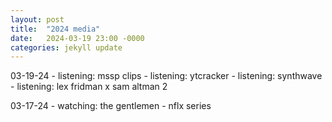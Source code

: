 ```yaml
---
layout: post
title:  "2024 media"
date:   2024-03-19 23:00 -0000
categories: jekyll update
---
```


03-19-24 - listening: mssp clips
         - listening: ytcracker
         - listening: synthwave
         - listening: lex fridman x sam altman 2

03-17-24 - watching: the gentlemen - nflx series